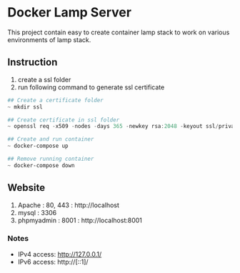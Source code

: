 # Docker Lamp Server
This project contain easy to create container lamp stack to work on various environments of lamp stack.

## Instruction
1. create a ssl folder
2. run following command to generate ssl certificate
```powershell
## Create a certificate folder
~ mkdir ssl

## Create certificate in ssl folder
~ openssl req -x509 -nodes -days 365 -newkey rsa:2048 -keyout ssl/privatekey.pem -out ssl/certificate.pem

## Create and run container
~ docker-compose up

## Remove running container
~ docker-compose down
```

## Website
1. Apache : 80, 443 : http://localhost
2. mysql : 3306
3. phpmyadmin : 8001 : http://localhost:8001 

### Notes
* IPv4 access: http://127.0.0.1/
* IPv6 access: http://[::1]/